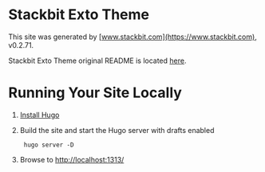 # Stackbit Exto Theme

This site was generated by [www.stackbit.com](https://www.stackbit.com), v0.2.71.

Stackbit Exto Theme original README is located [here](./README.theme.md).

# Running Your Site Locally

1. [Install Hugo](https://gohugo.io/getting-started/quick-start/#step-1-install-hugo)



1. Build the site and start the Hugo server with drafts enabled

        hugo server -D

1. Browse to [http://localhost:1313/](http://localhost:1313/)
